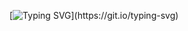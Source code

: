 [![Typing SVG](https://readme-typing-svg.demolab.com/?center=truecolor=%2336BCF7lines=Michail+Romaniuk;I+wanna+to+be+full+stack+developer;)](https://git.io/typing-svg)
